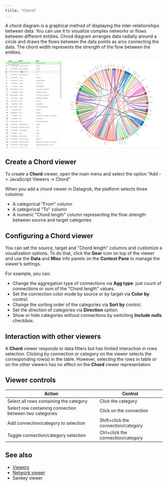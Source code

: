 ```yaml
---
title: "Chord"
---
```

A chord diagram is a graphical method of displaying the inter-relationships
between data.
You can use it to visualize complex networks or flows between
different entities.
Chrod diagram arranges data radially around a circle and draws the flows
between the data points as arcs connecting the data.
The chord width represents the strength of the flow
between the entities.

![Chord viewer](chord-viewer.png)

## Create a Chord viewer

To create a **Chord** viewer, open the main menu and select 
the option "Add -> JavaScript Viewers -> Chord"

When you add a chord viewer in Datagrok, the platform selects three columns:

* A categorical "From" column
* A categorical "To" column
* A numeric "Chord length" column representing the flow strength between source
and target categories

## Configuring a Chord viewer

You can set the source, target and "Chord length" columns
and customize a visualization options.
To do that, click the **Gear** icon on top of the viewer and use the **Data**
and **Misc** info panels 
on the **Context Pane** to manage the viewer’s settings.

For example, you can:

* Change the aggregation type of connections via **Agg type**: just count of
connections or sum of the "Chord length" values.
* Set the connection color mode by source or by target via **Color by** control.
* Change the sorting order of the categories via **Sort by** control.
* Set the direction of categories via **Direction** option.
* Show or hide categories without connections by switching **Include nulls** checkbox.

## Interaction with other viewers

A **Chord** viewer responds to data filters but has limited interaction in rows
selection.
Clicking by connection or category on the viewer selects the corresponding row(s)
in the table. However, selecting the rows in table or on the other viewers
has no effect on the **Chord** viewer representation

## Viewer controls

| Action                                                  | Control                            |
|---------------------------------------------------------|------------------------------------|
| Select all rows containing the category                 | Click the category                 |
| Select row containing connection between two categories | Click on the connection            |
| Add connection/category to selection                    | Shift+click the connection/category|
| Toggle connection/category selection                    | Ctrl+click the connection/category |

## See also

* [Viewers](../viewers/viewers.md)
* [Network viewer](network-diagram.md)
* Sankey viewer
